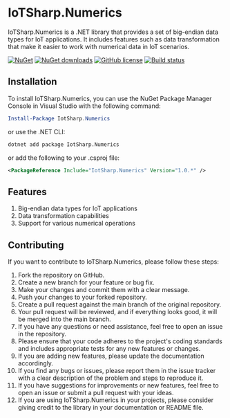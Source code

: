 # IoTSharp.Numerics
 

 IoTSharp.Numerics is a .NET library that provides a set of big-endian data types for IoT applications. It includes features such as data transformation that make it easier to work with numerical data in IoT scenarios.

[![NuGet](https://img.shields.io/nuget/v/IotSharp.Numerics.svg)](https://www.nuget.org/packages/IotSharp.Numerics/)
[![NuGet downloads](https://img.shields.io/nuget/dt/IotSharp.Numerics.svg)](https://www.nuget.org/packages/IotSharp.Numerics/)
[![GitHub license](https://img.shields.io/github/license/IoTSharp/IotSharp.Numerics.svg)](LICENSE)
[![Build status](https://ci.appveyor.com/api/projects/status/68lr7ukte8mlj2a5?svg=true)](https://ci.appveyor.com/project/MaiKeBing/iotsharp-numerics)

## Installation
 
 To install IoTSharp.Numerics, you can use the NuGet Package Manager Console in Visual Studio with the following command:

```powershell
Install-Package IotSharp.Numerics
```
 
 or use the .NET CLI: 

```bash	
dotnet add package IotSharp.Numerics
```
or add the following to your .csproj file:

```xml
<PackageReference Include="IotSharp.Numerics" Version="1.0.*" />
```

## Features
  1.  Big-endian data types for IoT applications
  2. Data transformation capabilities
  3.  Support for various numerical operations


## Contributing

If you want to contribute to IoTSharp.Numerics, please follow these steps:

1. Fork the repository on GitHub.
1. Create a new branch for your feature or bug fix.
1. Make your changes and commit them with a clear message.
1. Push your changes to your forked repository.
1. Create a pull request against the main branch of the original repository.
1. Your pull request will be reviewed, and if everything looks good, it will be merged into the main branch.
1. If you have any questions or need assistance, feel free to open an issue in the repository.
1. Please ensure that your code adheres to the project's coding standards and includes appropriate tests for any new features or changes.
1. If you are adding new features, please update the documentation accordingly.
1. If you find any bugs or issues, please report them in the issue tracker with a clear description of the problem and steps to reproduce it.
1. If you have suggestions for improvements or new features, feel free to open an issue or submit a pull request with your ideas.
1. If you are using IoTSharp.Numerics in your projects, please consider giving credit to the library in your documentation or README file.
